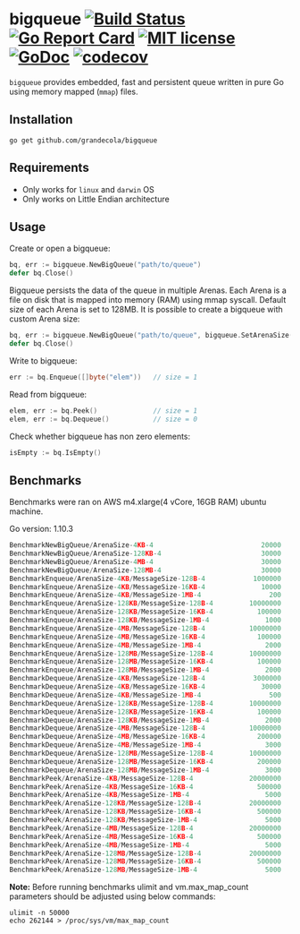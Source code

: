 # bigqueue [![Build Status](https://travis-ci.com/grandecola/bigqueue.svg?branch=master)](https://travis-ci.com/grandecola/bigqueue) [![Go Report Card](https://goreportcard.com/badge/github.com/grandecola/bigqueue)](https://goreportcard.com/report/github.com/grandecola/bigqueue) [![MIT license](http://img.shields.io/badge/license-MIT-brightgreen.svg)](http://opensource.org/licenses/MIT) [![GoDoc](https://godoc.org/github.com/grandecola/bigqueue?status.svg)](https://godoc.org/github.com/grandecola/bigqueue) [![codecov](https://codecov.io/gh/grandecola/bigqueue/branch/master/graph/badge.svg)](https://codecov.io/gh/grandecola/bigqueue)

`bigqueue` provides embedded, fast and persistent queue written
in pure Go using memory mapped (`mmap`) files.

## Installation
```
go get github.com/grandecola/bigqueue
```

## Requirements
* Only works for `linux` and `darwin` OS
* Only works on Little Endian architecture

## Usage
Create or open a bigqueue:
```go
bq, err := bigqueue.NewBigQueue("path/to/queue")
defer bq.Close()
```

Bigqueue persists the data of the queue in multiple Arenas.
Each Arena is a file on disk that is mapped into memory (RAM)
using mmap syscall. Default size of each Arena is set to 128MB.
It is possible to create a bigqueue with custom Arena size:
```go
bq, err := bigqueue.NewBigQueue("path/to/queue", bigqueue.SetArenaSize(4*1024))
defer bq.Close()
```

Write to bigqueue:
```go
err := bq.Enqueue([]byte("elem"))   // size = 1
```

Read from bigqueue:
```go
elem, err := bq.Peek()              // size = 1
elem, err := bq.Dequeue()           // size = 0
```

Check whether bigqueue has non zero elements:
```go
isEmpty := bq.IsEmpty()
```

## Benchmarks

Benchmarks were ran on AWS m4.xlarge(4 vCore, 16GB RAM) ubuntu machine.

Go version: 1.10.3
```go
BenchmarkNewBigQueue/ArenaSize-4KB-4         	               20000	     56287 ns/op	    1227 B/op	      27 allocs/op
BenchmarkNewBigQueue/ArenaSize-128KB-4       	               30000	     63173 ns/op	    1227 B/op	      27 allocs/op
BenchmarkNewBigQueue/ArenaSize-4MB-4         	               30000	     52720 ns/op	    1227 B/op	      27 allocs/op
BenchmarkNewBigQueue/ArenaSize-128MB-4       	               30000	     59261 ns/op	    1227 B/op	      27 allocs/op
BenchmarkEnqueue/ArenaSize-4KB/MessageSize-128B-4         	 1000000	      1250 ns/op	      28 B/op	       0 allocs/op
BenchmarkEnqueue/ArenaSize-4KB/MessageSize-16KB-4         	   10000	    147465 ns/op	    2847 B/op	      64 allocs/op
BenchmarkEnqueue/ArenaSize-4KB/MessageSize-1MB-4          	     200	   9454431 ns/op	  183445 B/op	    4103 allocs/op
BenchmarkEnqueue/ArenaSize-128KB/MessageSize-128B-4       	10000000	       195 ns/op	       0 B/op	       0 allocs/op
BenchmarkEnqueue/ArenaSize-128KB/MessageSize-16KB-4       	  100000	     21245 ns/op	      88 B/op	       2 allocs/op
BenchmarkEnqueue/ArenaSize-128KB/MessageSize-1MB-4        	    1000	   1345897 ns/op	    5624 B/op	     128 allocs/op
BenchmarkEnqueue/ArenaSize-4MB/MessageSize-128B-4         	10000000	       135 ns/op	       0 B/op	       0 allocs/op
BenchmarkEnqueue/ArenaSize-4MB/MessageSize-16KB-4         	  100000	     13312 ns/op	       2 B/op	       0 allocs/op
BenchmarkEnqueue/ArenaSize-4MB/MessageSize-1MB-4          	    2000	    951234 ns/op	     174 B/op	       4 allocs/op
BenchmarkEnqueue/ArenaSize-128MB/MessageSize-128B-4       	10000000	       136 ns/op	       0 B/op	       0 allocs/op
BenchmarkEnqueue/ArenaSize-128MB/MessageSize-16KB-4       	  100000	     13787 ns/op	       0 B/op	       0 allocs/op
BenchmarkEnqueue/ArenaSize-128MB/MessageSize-1MB-4        	    2000	    939966 ns/op	       9 B/op	       0 allocs/op
BenchmarkDequeue/ArenaSize-4KB/MessageSize-128B-4         	 3000000	      1060 ns/op	     131 B/op	       1 allocs/op
BenchmarkDequeue/ArenaSize-4KB/MessageSize-16KB-4         	   30000	    221819 ns/op	   16776 B/op	      13 allocs/op
BenchmarkDequeue/ArenaSize-4KB/MessageSize-1MB-4          	     500	  17043982 ns/op	 1073660 B/op	     771 allocs/op
BenchmarkDequeue/ArenaSize-128KB/MessageSize-128B-4       	10000000	       169 ns/op	     128 B/op	       1 allocs/op
BenchmarkDequeue/ArenaSize-128KB/MessageSize-16KB-4       	  100000	     11257 ns/op	   16396 B/op	       1 allocs/op
BenchmarkDequeue/ArenaSize-128KB/MessageSize-1MB-4        	    2000	    852711 ns/op	 1049363 B/op	      25 allocs/op
BenchmarkDequeue/ArenaSize-4MB/MessageSize-128B-4         	10000000	       144 ns/op	     128 B/op	       1 allocs/op
BenchmarkDequeue/ArenaSize-4MB/MessageSize-16KB-4         	  200000	      9962 ns/op	   16384 B/op	       1 allocs/op
BenchmarkDequeue/ArenaSize-4MB/MessageSize-1MB-4          	    3000	    598927 ns/op	 1048602 B/op	       1 allocs/op
BenchmarkDequeue/ArenaSize-128MB/MessageSize-128B-4       	10000000	       141 ns/op	     128 B/op	       1 allocs/op
BenchmarkDequeue/ArenaSize-128MB/MessageSize-16KB-4       	  200000	      9558 ns/op	   16384 B/op	       1 allocs/op
BenchmarkDequeue/ArenaSize-128MB/MessageSize-1MB-4        	    3000	    788294 ns/op	 1048579 B/op	       1 allocs/op
BenchmarkPeek/ArenaSize-4KB/MessageSize-128B-4            	20000000	       109 ns/op	     128 B/op	       1 allocs/op
BenchmarkPeek/ArenaSize-4KB/MessageSize-16KB-4            	  500000	      3719 ns/op	   16384 B/op	       1 allocs/op
BenchmarkPeek/ArenaSize-4KB/MessageSize-1MB-4             	    5000	    269390 ns/op	 1048582 B/op	       1 allocs/op
BenchmarkPeek/ArenaSize-128KB/MessageSize-128B-4          	20000000	       108 ns/op	     128 B/op	       1 allocs/op
BenchmarkPeek/ArenaSize-128KB/MessageSize-16KB-4          	  500000	      3576 ns/op	   16384 B/op	       1 allocs/op
BenchmarkPeek/ArenaSize-128KB/MessageSize-1MB-4           	    5000	    261303 ns/op	 1048577 B/op	       1 allocs/op
BenchmarkPeek/ArenaSize-4MB/MessageSize-128B-4            	20000000	       108 ns/op	     128 B/op	       1 allocs/op
BenchmarkPeek/ArenaSize-4MB/MessageSize-16KB-4            	  500000	      3543 ns/op	   16384 B/op	       1 allocs/op
BenchmarkPeek/ArenaSize-4MB/MessageSize-1MB-4             	    5000	    292992 ns/op	 1048577 B/op	       1 allocs/op
BenchmarkPeek/ArenaSize-128MB/MessageSize-128B-4          	20000000	       108 ns/op	     128 B/op	       1 allocs/op
BenchmarkPeek/ArenaSize-128MB/MessageSize-16KB-4          	  500000	      3583 ns/op	   16384 B/op	       1 allocs/op
BenchmarkPeek/ArenaSize-128MB/MessageSize-1MB-4           	    5000	    291712 ns/op	 1048577 B/op	       1 allocs/op
```

**Note:** Before running benchmarks ulimit and vm.max_map_count parameters should be adjusted 
using below commands:

```
ulimit -n 50000
echo 262144 > /proc/sys/vm/max_map_count
```
